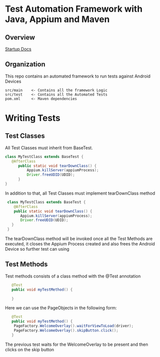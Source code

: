 # Test Automation Framework with Java, Appium and Maven

## Overview
[Startup Docs](docs/startup_guide.md)

## Organization

This repo contains an automated framework to run tests against Android Devices

    src/main    <- Contains all the framework Logic
    src/test    <- Contains all the Automated Tests
    pom.xml     <- Maven dependencies

# Writing Tests

## Test Classes

All Test Classes must inherit from BaseTest.

```Java
class MyTestClass extends BaseTest {
   @AfterClass
      public static void tearDownClass() {
          Appium.killServer(appiumProcess);
          Driver.freeUDID(UDID);
      }
}
```

In addition to that, all Test Classes must implement tearDownClass method
```Java
 class MyTestClass extends BaseTest {
    @AfterClass
    public static void tearDownClass() {
       Appium.killServer(appiumProcess);
       Driver.freeUDID(UDID);
   }
 }
```

The tearDownClass method will be invoked once all the Test Methods are executed,
it closes the Appium Process created and also frees the Android Device so further test
can using


## Test Methods
Test methods consists of a class method with the @Test annotation
```Java
   @Test
   public void myTestMethod() {
    
   }
```

Here we can use the PageObjects in the following form:
```Java
   @Test
   public void myTestMethod() {
    PageFactory.WelcomeOverlay().waitForViewToLoad(driver);
    PageFactory.WelcomeOverlay().skipButton.click();
   }
```

The previous test waits for the WelcomeOverlay to be present 
and then clicks on the skip button

